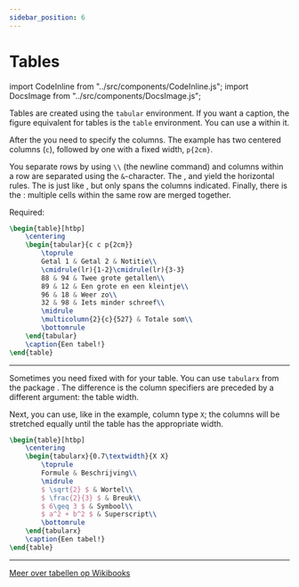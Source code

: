 ```yaml
---
sidebar_position: 6
---
```


# Tables

import CodeInline from "../src/components/CodeInline.js";
import DocsImage from "../src/components/DocsImage.js";

Tables are created using the `tabular` environment. If you want a caption, the
figure equivalent for tables is the `table` environment. You can use a <CodeInline code="\caption"/>
within it.

After the <CodeInline code="\begin{tabular}"/> you need to specify the columns. The example has
two centered columns (`c`), followed by one with a fixed width, `p{2cm}`.

You separate rows by using `\\` (the newline command) and columns within a row
are separated using the `&`-character. The <CodeInline code="\toprule"/>, <CodeInline code="\midrule"/> and <CodeInline code="\bottomrule"/>
yield the horizontal rules. The <CodeInline code="\cmidrule"/> is just like <CodeInline code="\midrule"/>, but
only spans the columns indicated. Finally, there is the
<CodeInline code="\multicolumn"/>: multiple cells within the same row are merged together.

Required: <CodeInline code="\usepackage{booktabs}"/>


```latex
\begin{table}[htbp]
    \centering
    \begin{tabular}{c c p{2cm}}
        \toprule
        Getal 1 & Getal 2 & Notitie\\
        \cmidrule(lr){1-2}\cmidrule(lr){3-3}
        88 & 94 & Twee grote getallen\\
        89 & 12 & Een grote en een kleintje\\
        96 & 18 & Weer zo\\
        32 & 98 & Iets minder schreef\\
        \midrule
        \multicolumn{2}{c}{527} & Totale som\\
        \bottomrule
    \end{tabular}
    \caption{Een tabel!}
\end{table}
```

<DocsImage src="/assets/uavlatex/2_Tekstopmaak/tabellen2.svg" pad />

---

Sometimes you need fixed with for your table. You can use `tabularx` from the
package <CodeInline code="\usepackage{tabularx}"/>. The difference is the column
specifiers are preceded by a different argument: the table width.

Next, you can use, like in the example, column type `X`; the columns will be
stretched equally until the table has the appropriate width.

```latex
\begin{table}[htbp]
    \centering
    \begin{tabularx}{0.7\textwidth}{X X}
        \toprule
        Formule & Beschrijving\\
        \midrule
        $ \sqrt{2} $ & Wortel\\
        $ \frac{2}{3} $ & Breuk\\
        $ 6\geq 3 $ & Symbool\\
        $ a^2 + b^2 $ & Superscript\\
        \bottomrule
    \end{tabularx}
    \caption{Een tabel!}
\end{table}
```

<DocsImage src="/assets/uavlatex/2_Tekstopmaak/tabellen1.svg" pad />

---

[Meer over tabellen op Wikibooks](https://en.wikibooks.org/wiki/LaTeX/Tables)

